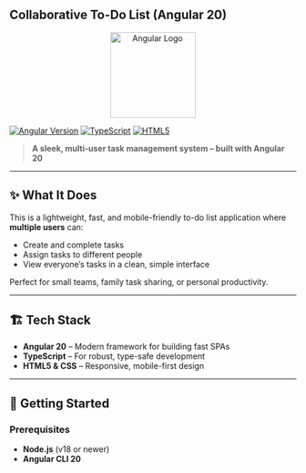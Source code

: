 ## Collaborative To-Do List (Angular 20)

<p align="center">
  <a href="https://angular.io">
    <img src="https://angular.io/assets/images/logos/angular/angular.svg" alt="Angular Logo" width="150"/>
  </a>
</p>

[![Angular Version](https://img.shields.io/badge/Angular-20-red)](https://angular.io)
[![TypeScript](https://img.shields.io/badge/TypeScript-3178C6?style=flat&logo=typescript&logoColor=white)](https://www.typescriptlang.org/)
[![HTML5](https://img.shields.io/badge/HTML5-E34F26?style=flat&logo=html5&logoColor=white)](https://developer.mozilla.org/en-US/docs/Web/HTML)
> **A sleek, multi-user task management system – built with Angular 20**



---

## ✨ What It Does
This is a lightweight, fast, and mobile-friendly to-do list application where **multiple users** can:
- Create and complete tasks
- Assign tasks to different people
- View everyone’s tasks in a clean, simple interface

Perfect for small teams, family task sharing, or personal productivity.

---

## 🏗️ Tech Stack
- **Angular 20** – Modern framework for building fast SPAs
- **TypeScript** – For robust, type-safe development
- **HTML5 & CSS** – Responsive, mobile-first design

---

## 🚀 Getting Started
### Prerequisites
- **Node.js** (v18 or newer)
- **Angular CLI 20**


